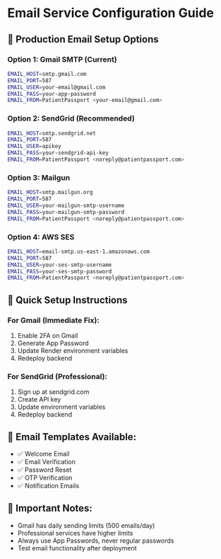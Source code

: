 # Email Service Configuration Guide

## 🚀 **Production Email Setup Options**

### **Option 1: Gmail SMTP (Current)**
```bash
EMAIL_HOST=smtp.gmail.com
EMAIL_PORT=587
EMAIL_USER=your-email@gmail.com
EMAIL_PASS=your-app-password
EMAIL_FROM=PatientPassport <your-email@gmail.com>
```

### **Option 2: SendGrid (Recommended)**
```bash
EMAIL_HOST=smtp.sendgrid.net
EMAIL_PORT=587
EMAIL_USER=apikey
EMAIL_PASS=your-sendgrid-api-key
EMAIL_FROM=PatientPassport <noreply@patientpassport.com>
```

### **Option 3: Mailgun**
```bash
EMAIL_HOST=smtp.mailgun.org
EMAIL_PORT=587
EMAIL_USER=your-mailgun-smtp-username
EMAIL_PASS=your-mailgun-smtp-password
EMAIL_FROM=PatientPassport <noreply@patientpassport.com>
```

### **Option 4: AWS SES**
```bash
EMAIL_HOST=email-smtp.us-east-1.amazonaws.com
EMAIL_PORT=587
EMAIL_USER=your-ses-smtp-username
EMAIL_PASS=your-ses-smtp-password
EMAIL_FROM=PatientPassport <noreply@patientpassport.com>
```

## 🔧 **Quick Setup Instructions**

### **For Gmail (Immediate Fix):**
1. Enable 2FA on Gmail
2. Generate App Password
3. Update Render environment variables
4. Redeploy backend

### **For SendGrid (Professional):**
1. Sign up at sendgrid.com
2. Create API key
3. Update environment variables
4. Redeploy backend

## 📧 **Email Templates Available:**
- ✅ Welcome Email
- ✅ Email Verification
- ✅ Password Reset
- ✅ OTP Verification
- ✅ Notification Emails

## 🚨 **Important Notes:**
- Gmail has daily sending limits (500 emails/day)
- Professional services have higher limits
- Always use App Passwords, never regular passwords
- Test email functionality after deployment

